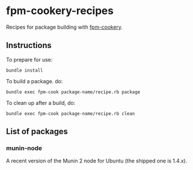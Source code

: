 fpm-cookery-recipes
===================

Recipes for package building with [fpm-cookery](https://github.com/bernd/fpm-cookery).

Instructions
------------

To prepare for use:

    bundle install

To build a package. do:

    bundle exec fpm-cook package-name/recipe.rb package

To clean up after a build, do:

    bundle exec fpm-cook package-name/recipe.rb clean

List of packages
----------------

### munin-node ###
A recent version of the Munin 2 node for Ubuntu (the shipped one is 1.4.x).
